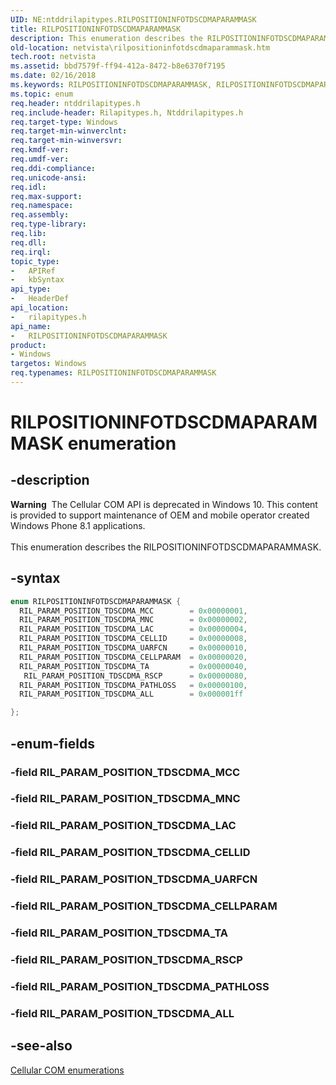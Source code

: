 ```yaml
---
UID: NE:ntddrilapitypes.RILPOSITIONINFOTDSCDMAPARAMMASK
title: RILPOSITIONINFOTDSCDMAPARAMMASK
description: This enumeration describes the RILPOSITIONINFOTDSCDMAPARAMMASK.
old-location: netvista\rilpositioninfotdscdmaparammask.htm
tech.root: netvista
ms.assetid: bbd7579f-ff94-412a-8472-b8e6370f7195
ms.date: 02/16/2018
ms.keywords: RILPOSITIONINFOTDSCDMAPARAMMASK, RILPOSITIONINFOTDSCDMAPARAMMASK enumeration [Network Drivers Starting with Windows Vista], RIL_PARAM_POSITION_TDSCDMA_ALL, RIL_PARAM_POSITION_TDSCDMA_CELLID, RIL_PARAM_POSITION_TDSCDMA_CELLPARAM, RIL_PARAM_POSITION_TDSCDMA_LAC, RIL_PARAM_POSITION_TDSCDMA_MCC, RIL_PARAM_POSITION_TDSCDMA_MNC, RIL_PARAM_POSITION_TDSCDMA_PATHLOSS, RIL_PARAM_POSITION_TDSCDMA_RSCP, RIL_PARAM_POSITION_TDSCDMA_TA, RIL_PARAM_POSITION_TDSCDMA_UARFCN, netvista.rilpositioninfotdscdmaparammask, rilapitypes/ RIL_PARAM_POSITION_TDSCDMA_RSCP, rilapitypes/RILPOSITIONINFOTDSCDMAPARAMMASK, rilapitypes/RIL_PARAM_POSITION_TDSCDMA_ALL, rilapitypes/RIL_PARAM_POSITION_TDSCDMA_CELLID, rilapitypes/RIL_PARAM_POSITION_TDSCDMA_CELLPARAM, rilapitypes/RIL_PARAM_POSITION_TDSCDMA_LAC, rilapitypes/RIL_PARAM_POSITION_TDSCDMA_MCC, rilapitypes/RIL_PARAM_POSITION_TDSCDMA_MNC, rilapitypes/RIL_PARAM_POSITION_TDSCDMA_PATHLOSS, rilapitypes/RIL_PARAM_POSITION_TDSCDMA_TA, rilapitypes/RIL_PARAM_POSITION_TDSCDMA_UARFCN
ms.topic: enum
req.header: ntddrilapitypes.h
req.include-header: Rilapitypes.h, Ntddrilapitypes.h
req.target-type: Windows
req.target-min-winverclnt:
req.target-min-winversvr:
req.kmdf-ver:
req.umdf-ver:
req.ddi-compliance:
req.unicode-ansi:
req.idl:
req.max-support:
req.namespace:
req.assembly:
req.type-library:
req.lib:
req.dll:
req.irql:
topic_type:
-	APIRef
-	kbSyntax
api_type:
-	HeaderDef
api_location:
-	rilapitypes.h
api_name:
-	RILPOSITIONINFOTDSCDMAPARAMMASK
product:
- Windows
targetos: Windows
req.typenames: RILPOSITIONINFOTDSCDMAPARAMMASK
---
```


# RILPOSITIONINFOTDSCDMAPARAMMASK enumeration


## -description


<div class="alert"><b>Warning</b>  The Cellular COM API is deprecated in Windows 10. This content is provided to support maintenance of OEM and mobile operator created Windows Phone 8.1 applications.</div><div> </div>This enumeration describes the RILPOSITIONINFOTDSCDMAPARAMMASK.




## -syntax


```cpp
enum RILPOSITIONINFOTDSCDMAPARAMMASK {
  RIL_PARAM_POSITION_TDSCDMA_MCC        = 0x00000001,
  RIL_PARAM_POSITION_TDSCDMA_MNC        = 0x00000002,
  RIL_PARAM_POSITION_TDSCDMA_LAC        = 0x00000004,
  RIL_PARAM_POSITION_TDSCDMA_CELLID     = 0x00000008,
  RIL_PARAM_POSITION_TDSCDMA_UARFCN     = 0x00000010,
  RIL_PARAM_POSITION_TDSCDMA_CELLPARAM  = 0x00000020,
  RIL_PARAM_POSITION_TDSCDMA_TA         = 0x00000040,
   RIL_PARAM_POSITION_TDSCDMA_RSCP      = 0x00000080,
  RIL_PARAM_POSITION_TDSCDMA_PATHLOSS   = 0x00000100,
  RIL_PARAM_POSITION_TDSCDMA_ALL        = 0x000001ff

};
```


## -enum-fields




### -field RIL_PARAM_POSITION_TDSCDMA_MCC


### -field RIL_PARAM_POSITION_TDSCDMA_MNC


### -field RIL_PARAM_POSITION_TDSCDMA_LAC


### -field RIL_PARAM_POSITION_TDSCDMA_CELLID


### -field RIL_PARAM_POSITION_TDSCDMA_UARFCN


### -field RIL_PARAM_POSITION_TDSCDMA_CELLPARAM


### -field RIL_PARAM_POSITION_TDSCDMA_TA


### -field RIL_PARAM_POSITION_TDSCDMA_RSCP


### -field RIL_PARAM_POSITION_TDSCDMA_PATHLOSS


### -field RIL_PARAM_POSITION_TDSCDMA_ALL


## -see-also

<a href="https://msdn.microsoft.com/library/windows/hardware/dn946509">Cellular COM enumerations</a>



 

 


